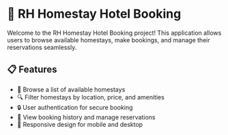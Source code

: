 # 🏨 RH Homestay Hotel Booking

Welcome to the RH Homestay Hotel Booking project! This application allows users to browse available homestays, make bookings, and manage their reservations seamlessly.
## 📋 Features

- 🏡 Browse a list of available homestays
- 🔍 Filter homestays by location, price, and amenities
- 🔒 User authentication for secure booking
- 📅 View booking history and manage reservations
- 📱 Responsive design for mobile and desktop
